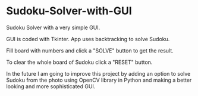 # Sudoku-Solver-with-GUI

Sudoku Solver with a very simple GUI.

GUI is coded with Tkinter. App uses backtracking to solve Sudoku.

Fill board with numbers and click a "SOLVE" button to get the result.

To clear the whole board of Sudoku click a "RESET" button.

In the future I am going to improve this project by adding an option to solve Sudoku 
from the photo using OpenCV library in Python and making a better looking and more sophisticated GUI.
